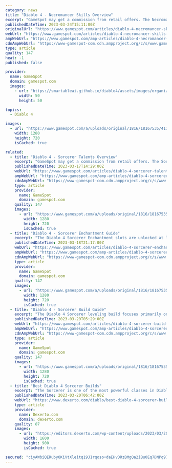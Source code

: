 ```yaml
---
category: news
title: "Diablo 4 - Necromancer Skills Overview"
excerpt: "GameSpot may get a commission from retail offers. The Necromancer in Diablo 4 is an individual who follows the teachings of Rathma. They think on the balance between good and evil, for there is no ..."
publishedDateTime: 2023-03-24T15:11:00Z
originalUrl: "https://www.gamespot.com/articles/diablo-4-necromancer-skills-guide-overview/1100-6512706/"
webUrl: "https://www.gamespot.com/articles/diablo-4-necromancer-skills-guide-overview/1100-6512706/"
ampWebUrl: "https://www.gamespot.com/amp-articles/diablo-4-necromancer-skills-guide-overview/1100-6512706/"
cdnAmpWebUrl: "https://www-gamespot-com.cdn.ampproject.org/c/s/www.gamespot.com/amp-articles/diablo-4-necromancer-skills-guide-overview/1100-6512706/"
type: article
quality: 147
heat: -1
published: false

provider:
  name: GameSpot
  domain: gamespot.com
  images:
    - url: "https://smartableai.github.io/diablo4/assets/images/organizations/gamespot.com-50x50.jpg"
      width: 50
      height: 50

topics:
  - Diablo 4

images:
  - url: "https://www.gamespot.com/a/uploads/original/1816/18167535/4116405-diablo4necromancerskillsguideoverview-.jpg"
    width: 1280
    height: 720
    isCached: true

related:
  - title: "Diablo 4 - Sorcerer Talents Overview"
    excerpt: "GameSpot may get a commission from retail offers. The Sorcerer in Diablo 4 can unleash the powers of fire, ice, and lightning. Apart from the skills/spells that can be cast, there are also talents ..."
    publishedDateTime: 2023-03-17T14:29:00Z
    webUrl: "https://www.gamespot.com/articles/diablo-4-sorcerer-talents-overview-guide/1100-6512464/"
    ampWebUrl: "https://www.gamespot.com/amp-articles/diablo-4-sorcerer-talents-overview-guide/1100-6512464/"
    cdnAmpWebUrl: "https://www-gamespot-com.cdn.ampproject.org/c/s/www.gamespot.com/amp-articles/diablo-4-sorcerer-talents-overview-guide/1100-6512464/"
    type: article
    provider:
      name: GameSpot
      domain: gamespot.com
    quality: 147
    images:
      - url: "https://www.gamespot.com/a/uploads/original/1816/18167535/4114197-diablo4sorcerertalentsguideoverview-.jpg"
        width: 1280
        height: 720
        isCached: true
  - title: "Diablo 4 - Sorcerer Enchantment Guide"
    excerpt: "The Diablo 4 Sorcerer Enchantment slots are unlocked at levels 15 and 30. As of now, we're not sure about the requirement for the level 30 slot given that the beta caps characters up to level 25 only."
    publishedDateTime: 2023-03-18T21:17:00Z
    webUrl: "https://www.gamespot.com/articles/diablo-4-sorcerer-enchantment-guide/1100-6512479/"
    ampWebUrl: "https://www.gamespot.com/amp-articles/diablo-4-sorcerer-enchantment-guide/1100-6512479/"
    cdnAmpWebUrl: "https://www-gamespot-com.cdn.ampproject.org/c/s/www.gamespot.com/amp-articles/diablo-4-sorcerer-enchantment-guide/1100-6512479/"
    type: article
    provider:
      name: GameSpot
      domain: gamespot.com
    quality: 147
    images:
      - url: "https://www.gamespot.com/a/uploads/original/1816/18167535/4114521-diablo4sorcererenchantmentguide-sorcererbestenchantment-.jpg"
        width: 1280
        height: 720
        isCached: true
  - title: "Diablo 4 - Sorcerer Build Guide"
    excerpt: "The Diablo 4 Sorcerer leveling build focuses primarily on area-of-effect (AoE) due to countless enemy mobs that you have to eliminate. Moreover, since we're still at the game's beta stage, character's ..."
    publishedDateTime: 2023-03-20T05:29:00Z
    webUrl: "https://www.gamespot.com/articles/diablo-4-sorcerer-build-guide-leveling-beta/1100-6512478/"
    ampWebUrl: "https://www.gamespot.com/amp-articles/diablo-4-sorcerer-build-guide-leveling-beta/1100-6512478/"
    cdnAmpWebUrl: "https://www-gamespot-com.cdn.ampproject.org/c/s/www.gamespot.com/amp-articles/diablo-4-sorcerer-build-guide-leveling-beta/1100-6512478/"
    type: article
    provider:
      name: GameSpot
      domain: gamespot.com
    quality: 147
    images:
      - url: "https://www.gamespot.com/a/uploads/original/1816/18167535/4114514-diablo4sorcererlevelingbuildguidebeta-.jpg"
        width: 1280
        height: 720
        isCached: true
  - title: "Best Diablo 4 Sorcerer Builds"
    excerpt: "The Sorcerer is one of the most powerful classes in Diablo 4, and to make the most of them, here's our best Sorcerer classes."
    publishedDateTime: 2023-03-20T06:42:00Z
    webUrl: "https://www.dexerto.com/diablo/best-diablo-4-sorcerer-builds-2090724/"
    type: article
    provider:
      name: Dexerto.com
      domain: dexerto.com
    quality: 87
    images:
      - url: "https://editors.dexerto.com/wp-content/uploads/2023/03/20/diablo-4-best-sorcerer-build-e1679313854464.jpg"
        width: 1600
        height: 900
        isCached: true

secured: "ciyAWbiQERubyOKiVtXleitq19JIrqoso+daEHvDRzBMgQa2iBu0Eq7DNPq97w/T7XQRJSKrfiCqhLi22xOzUH6HYe+0gcOO9wpj85qlpAbH1TERYuAGp40qCiaXaHvZg3yefyJTSQsNO819U5LigSWe/ayBZ3DovBRO89CBLnCAW81MO8bRa8UYF62im0iVr8LzPdpE5MFN7hlvl54Bi43juFej3/Eknph8vcYvI2Gzc9wV4xFaOT9xHV0ZY0rfN9jLyHEoxBgF9Tt1U+HLQ4cPh2k4dZLRQv3gmEb4fLxnHHaQEjUrD40a5MVr6p/6RRkUYf1fY0zVGFhyfneDeey4xKS90aWqd68V4xdFt88=;TtgAP42UxKhJhrM9C9vWwA=="
---
```


